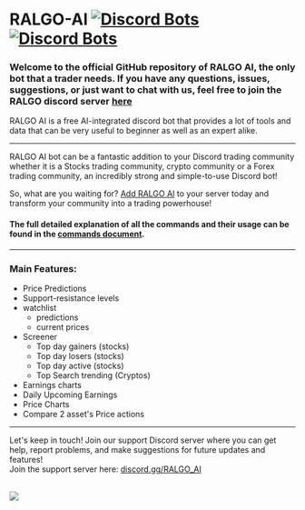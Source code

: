 # RALGO-AI [![Discord Bots](https://top.gg/api/widget/servers/929247872849960970.svg)![Discord Bots](https://top.gg/api/widget/upvotes/929247872849960970.svg?noavatar=true)](https://top.gg/bot/929247872849960970)

### Welcome to the official GitHub repository of RALGO AI, the only bot that a trader needs. If you have any questions, issues, suggestions, or just want to chat with us, feel free to join the RALGO discord server [here](https://discord.gg/AWP4eywqZW)
RALGO AI is a free AI-integrated discord bot that provides a lot of tools and data that can be very useful to beginner as well as an expert alike.

------

RALGO AI bot can be a fantastic addition to your Discord trading community whether it is a Stocks trading community, crypto community or a Forex trading community, an incredibly strong and simple-to-use Discord bot!

So, what are you waiting for? [Add RALGO AI](https://discord.com/api/oauth2/authorize?client_id=929247872849960970&permissions=285615443008&scope=bot%20applications.commands) to your server today and transform your community into a trading powerhouse!

#### The full detailed explanation of all the commands and their usage can be found in the [commands document](https://github.com/rudra-5/RALGO-AI/blob/main/commands.md).

----
### Main Features:
+ Price Predictions
+ Support-resistance levels
+ watchlist
  + predictions
  + current prices
+ Screener
  + Top day gainers (stocks)
  + Top day losers (stocks)
  + Top day active (stocks)
  + Top Search trending (Cryptos)
+ Earnings charts
+ Daily Upcoming Earnings
+ Price Charts
+ Compare 2 asset's Price actions

----

Let's keep in touch! Join our support Discord server where you can get help, report problems, and make suggestions for future updates and features!<br>
Join the support server here: [discord.gg/RALGO_AI](https://discord.gg/AWP4eywqZW)
<br><br>

<a href="https://top.gg/bot/929247872849960970">
  <img src="https://top.gg/api/widget/929247872849960970.svg">
</a>


